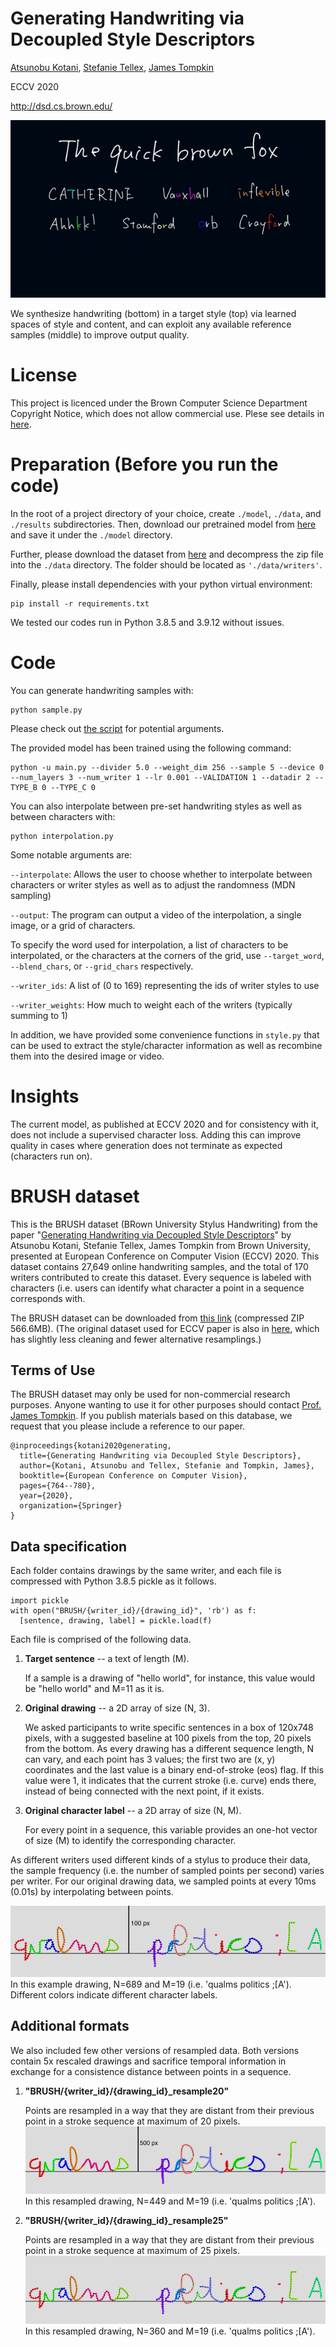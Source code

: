 # Generating Handwriting via Decoupled Style Descriptors

[Atsunobu Kotani](http://www.atsunobukotani.com/research/), [Stefanie Tellex](http://cs.brown.edu/people/stellex/), [James Tompkin](www.jamestompkin.com)

ECCV 2020

http://dsd.cs.brown.edu/

![High-level overview of approach.](sample.gif)

We synthesize handwriting (bottom) in a target style (top) via learned spaces of style and content,
and can exploit any available reference samples (middle) to improve output quality.

# License

This project is licenced under the Brown Computer Science Department Copyright Notice, which does not allow commercial use. Plese see details in [here](LICENSE).

# Preparation (Before you run the code)

In the root of a project directory of your choice, create `./model`, `./data`, and `./results` subdirectories.
Then, download our pretrained model from [here](https://drive.google.com/file/d/1oK1yWs3xVsVkZRP_Pr7SSPr3dYXpZwax/view?usp=sharing) and save it under the `./model` directory.

Further, please download the dataset from [here](https://drive.google.com/file/d/1pfUKaYkFu8HpX4f5rlg0spgTk2wwbKzP/view?usp=sharing) and decompress the zip file into the `./data` directory. The folder should be located as `'./data/writers'`.

Finally, please install dependencies with your python virtual environment:

```
pip install -r requirements.txt
```

We tested our codes run in Python 3.8.5 and 3.9.12 without issues.

# Code

You can generate handwriting samples with:

```
python sample.py
```

Please check out [the script](sample.py) for potential arguments.

The provided model has been trained using the following command:

```
python -u main.py --divider 5.0 --weight_dim 256 --sample 5 --device 0 --num_layers 3 --num_writer 1 --lr 0.001 --VALIDATION 1 --datadir 2 --TYPE_B 0 --TYPE_C 0
```

You can also interpolate between pre-set handwriting styles as well as between characters with:

```
python interpolation.py
```

Some notable arguments are:

`--interpolate`:
Allows the user to choose whether to interpolate between characters or writer styles as well as to adjust the randomness (MDN sampling)

`--output`:
The program can output a video of the interpolation, a single image, or a grid of characters.

To specify the word used for interpolation, a list of characters to be interpolated, or the characters at the corners of the grid, use `--target_word`, `--blend_chars`, or `--grid_chars` respectively.

`--writer_ids`:
A list of (0 to 169) representing the ids of writer styles to use

`--writer_weights`:
How much to weight each of the writers (typically summing to 1)

In addition, we have provided some convenience functions in `style.py` that can be used to extract the style/character information as well as recombine them into the desired image or video.

# Insights

The current model, as published at ECCV 2020 and for consistency with it, does not include a supervised character loss.
Adding this can improve quality in cases where generation does not terminate as expected (characters run on).

# BRUSH dataset

This is the BRUSH dataset (BRown University Stylus Handwriting) from the paper "[Generating Handwriting via Decoupled Style Descriptors](http://dsd.cs.brown.edu/)" by Atsunobu Kotani, Stefanie Tellex, James Tompkin from Brown University, presented at European Conference on Computer Vision (ECCV) 2020. This dataset contains 27,649 online handwriting samples, and the total of 170 writers contributed to create this dataset. Every sequence is labeled with characters (i.e. users can identify what character a point in a sequence corresponds with.

The BRUSH dataset can be downloaded from
[this link](https://drive.google.com/file/d/1NIIXDfmpUhI6i80Dg2363PIdllY7FRVQ/view?usp=sharing) (compressed ZIP 566.6MB). (The original dataset used for ECCV paper is also in [here](https://drive.google.com/file/d/1pfUKaYkFu8HpX4f5rlg0spgTk2wwbKzP/view?usp=sharing), which has slightly less cleaning and fewer alternative resamplings.)

## Terms of Use

The BRUSH dataset may only be used for non-commercial research purposes.
Anyone wanting to use it for other purposes should contact [Prof. James Tompkin](www.jamestompkin.com).
If you publish materials based on this database, we request that you please include a reference to our paper.

```
@inproceedings{kotani2020generating,
  title={Generating Handwriting via Decoupled Style Descriptors},
  author={Kotani, Atsunobu and Tellex, Stefanie and Tompkin, James},
  booktitle={European Conference on Computer Vision},
  pages={764--780},
  year={2020},
  organization={Springer}
}
```

## Data specification

Each folder contains drawings by the same writer, and each file is compressed with Python 3.8.5 pickle as it follows.

```{python}
import pickle
with open("BRUSH/{writer_id}/{drawing_id}", 'rb') as f:
  [sentence, drawing, label] = pickle.load(f)
```

Each file is comprised of the following data.

1.  **Target sentence** -- a text of length (M).

    If a sample is a drawing of "hello world", for instance, this value would be "hello world" and
    M=11 as it is.

2.  **Original drawing** -- a 2D array of size (N, 3).

    We asked participants to write specific sentences in a box of 120x748 pixels, with a suggested
    baseline at 100 pixels from the top, 20 pixels from the bottom. As every drawing has a different
    sequence length, N can vary, and each point has 3 values; the first two are (x, y) coordinates
    and the last value is a binary end-of-stroke (eos) flag. If this value were 1, it indicates that
    the current stroke (i.e. curve) ends there, instead of being connected with the next point, if
    it exists.

3.  **Original character label** -- a 2D array of size (N, M).

    For every point in a sequence, this variable provides an one-hot vector of size (M) to identify
    the corresponding character.

As different writers used different kinds of a stylus to produce their data, the sample frequency (i.e.
the number of sampled points per second) varies per writer. For our original drawing data, we sampled
points at every 10ms (0.01s) by interpolating between points.

![Original drawing](samples/original.png)
In this example drawing, N=689 and M=19 (i.e. 'qualms politics ;[A'). Different colors indicate different character labels.

## Additional formats

We also included few other versions of resampled data. Both versions contain 5x rescaled drawings and
sacrifice temporal information in exchange for a consistence distance between points in a sequence.

1.  **"BRUSH/{writer_id}/{drawing_id}\_resample20"**

    Points are resampled in a way that they are distant from their previous point in a stroke sequence
    at maximum of 20 pixels.
    ![resampled 20](samples/20.png)
    In this resampled drawing, N=449 and M=19 (i.e. 'qualms politics ;[A').

2.  **"BRUSH/{writer_id}/{drawing_id}\_resample25"**

    Points are resampled in a way that they are distant from their previous point in a stroke sequence
    at maximum of 25 pixels.
    ![resampled 20](samples/25.png)
    In this resampled drawing, N=360 and M=19 (i.e. 'qualms politics ;[A').
